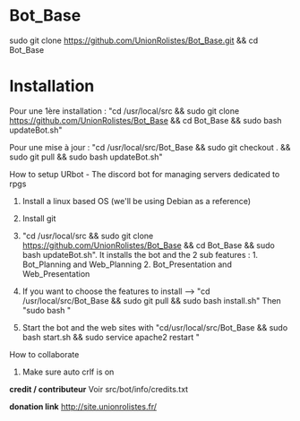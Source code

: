 # Bot_Base
sudo git clone https://github.com/UnionRolistes/Bot_Base.git && cd Bot_Base


# Installation
Pour une 1ère installation : 
"cd /usr/local/src && sudo git clone https://github.com/UnionRolistes/Bot_Base && cd Bot_Base && sudo bash updateBot.sh"

Pour une mise à jour :
"cd /usr/local/src/Bot_Base && sudo git checkout . && sudo git pull && sudo bash updateBot.sh"



How to setup URbot - The discord bot for managing servers dedicated to
rpgs

1) Install a linux based OS (we'll be using Debian as a reference)
2) Install git
3) "cd /usr/local/src && sudo git clone https://github.com/UnionRolistes/Bot_Base && cd Bot_Base && sudo bash updateBot.sh". It installs the bot and the 2 sub features : 1. Bot_Planning and Web_Planning 2. Bot_Presentation and Web_Presentation

4) If you want to choose the features to install --> "cd /usr/local/src/Bot_Base && sudo git pull && sudo bash install.sh"
Then "sudo bash <name of repo on github>"

5) Start the bot and the web sites with "cd/usr/local/src/Bot_Base && sudo bash start.sh && sudo service apache2 restart "


How to collaborate

1) Make sure auto crlf is on


**credit / contributeur**
Voir src/bot/info/credits.txt

**donation link**
http://site.unionrolistes.fr/
